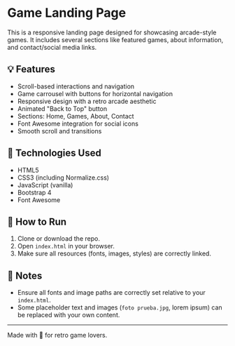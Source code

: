 # Game Landing Page

This is a responsive landing page designed for showcasing arcade-style games. It includes several sections like featured games, about information, and contact/social media links.

## 💡 Features

- Scroll-based interactions and navigation
- Game carrousel with buttons for horizontal navigation
- Responsive design with a retro arcade aesthetic
- Animated "Back to Top" button
- Sections: Home, Games, About, Contact
- Font Awesome integration for social icons
- Smooth scroll and transitions

## 🚀 Technologies Used

- HTML5
- CSS3 (including Normalize.css)
- JavaScript (vanilla)
- Bootstrap 4
- Font Awesome

## 🧪 How to Run

1. Clone or download the repo.
2. Open `index.html` in your browser.
3. Make sure all resources (fonts, images, styles) are correctly linked.

## 📌 Notes

- Ensure all fonts and image paths are correctly set relative to your `index.html`.
- Some placeholder text and images (`foto prueba.jpg`, lorem ipsum) can be replaced with your own content.

---

Made with 💙 for retro game lovers.
